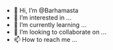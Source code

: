 - 👋 Hi, I’m @Barhamasta
- 👀 I’m interested in ...
- 🌱 I’m currently learning ...
- 💞️ I’m looking to collaborate on ...
- 📫 How to reach me ...

<!---
Barhamasta/Barhamasta is a ✨ special ✨ repository because its `README.md` (this file) appears on your GitHub profile.
You can click the Preview link to take a look at your changes.
--->
